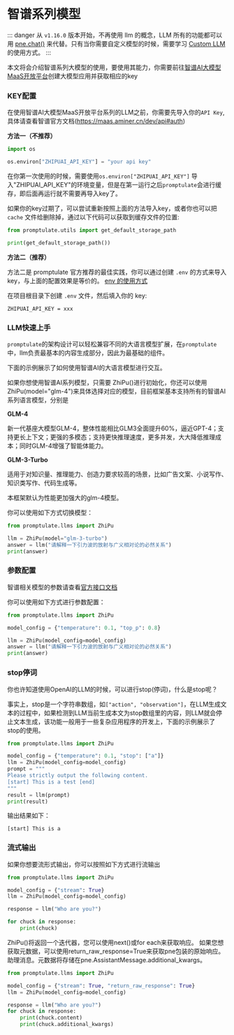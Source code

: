 # 智谱系列模型

::: danger
从 `v1.16.0` 版本开始，不再使用 llm 的概念，LLM 所有的功能都可以用 [pne.chat()](use_cases/chat_usage.md#chat) 来代替。只有当你需要自定义模型的时候，需要学习 [Custom LLM](modules/llm/custom_llm.md#custom-llm) 的使用方式。
:::

本文将会介绍智谱系列大模型的使用，要使用其能力，你需要前往[智谱AI大模型MaaS开放平台](https://maas.aminer.cn)创建大模型应用并获取相应的key

### KEY配置

在使用智谱AI大模型MaaS开放平台系列的LLM之前，你需要先导入你的`API Key`,具体请查看智谱官方文档(https://maas.aminer.cn/dev/api#auth)

**方法一（不推荐）**

```python
import os

os.environ["ZHIPUAI_API_KEY"] = "your api key"
```

在你第一次使用的时候，需要使用`os.environ["ZHIPUAI_API_KEY"]` 导入"ZHIPUAI_API_KEY"的环境变量，但是在第一运行之后`promptulate`会进行缓存，即后面再运行就不需要再导入key了。

如果你的key过期了，可以尝试重新按照上面的方法导入key，或者你也可以把 `cache` 文件给删除掉，通过以下代码可以获取到缓存文件的位置:

```python
from promptulate.utils import get_default_storage_path

print(get_default_storage_path())
```

**方法二（推荐）**

方法二是 promptulate 官方推荐的最佳实践，你可以通过创建 `.env` 的方式来导入 key，与上面的配置效果是等价的。 [env 的使用方式](https://github.com/theskumar/python-dotenv)

在项目根目录下创建 `.env` 文件，然后填入你的 key:

```text
ZHIPUAI_API_KEY = xxx
```

### LLM快速上手

`promptulate`的架构设计可以轻松兼容不同的大语言模型扩展，在`promptulate`中，llm负责最基本的内容生成部分，因此为最基础的组件。

下面的示例展示了如何使用智谱AI的大语言模型进行交互。

如果你想使用智谱AI系列模型，只需要 ZhiPu()进行初始化，你还可以使用ZhiPu(model="glm-4")来具体选择对应的模型，目前框架基本支持所有的智谱AI系列语言模型，分别是

**GLM-4**

新一代基座大模型GLM-4，整体性能相比GLM3全面提升60%，逼近GPT-4；支持更长上下文；更强的多模态；支持更快推理速度，更多并发，大大降低推理成本；同时GLM-4增强了智能体能力。

**GLM-3-Turbo**

适用于对知识量、推理能力、创造力要求较高的场景，比如广告文案、小说写作、知识类写作、代码生成等。

本框架默认为性能更加强大的glm-4模型。

你可以使用如下方式切换模型：

```python
from promptulate.llms import ZhiPu

llm = ZhiPu(model="glm-3-turbo") 
answer = llm("请解释一下引力波的放射与广义相对论的必然关系")
print(answer)
```

### 参数配置

智谱相关模型的参数请查看[官方接口文档](https://maas.aminer.cn/dev/api#language)

你可以使用如下方式进行参数配置：

```python
from promptulate.llms import ZhiPu

model_config = {"temperature": 0.1, "top_p": 0.8}

llm = ZhiPu(model_config=model_config) 
answer = llm("请解释一下引力波的放射与广义相对论的必然关系")
print(answer)
```

### stop停词
你也许知道使用OpenAI的LLM的时候，可以进行stop(停词)，什么是stop呢？

事实上，stop是一个字符串数组，如`["action", "observation"]`，在LLM生成文本的过程中，如果检测到LLM当前生成本文为stop数组里的内容，则LLM就会停止文本生成，该功能一般用于一些复杂应用程序的开发上，下面的示例展示了stop的使用。

```python
from promptulate.llms import ZhiPu

model_config = {"temperature": 0.1, "stop": ["a"]}
llm = ZhiPu(model_config=model_config)
prompt = """
Please strictly output the following content.
[start] This is a test [end]
"""
result = llm(prompt)
print(result)
```

输出结果如下：

```text
[start] This is a
```

### 流式输出

如果你想要流形式输出，你可以按照如下方式进行流输出

```python
from promptulate.llms import ZhiPu

model_config = {"stream": True}
llm = ZhiPu(model_config=model_config)

response = llm("Who are you?")

for chuck in response:
    print(chuck)
```

ZhiPu()将返回一个迭代器，您可以使用next()或for each来获取响应。
如果您想获取元数据，可以使用return_raw_response=True来获取pne包装的原始响应。助理消息。元数据将存储在pne.AssistantMessage.additional_kwargs。

```python
from promptulate.llms import ZhiPu

model_config = {"stream": True, "return_raw_response": True}
llm = ZhiPu(model_config=model_config)

response = llm("Who are you?")
for chuck in response:
    print(chuck.content)
    print(chuck.additional_kwargs)
```

